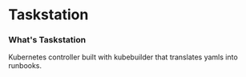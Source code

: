 # Taskstation

### What's Taskstation
Kubernetes controller built with kubebuilder that translates yamls into runbooks.
